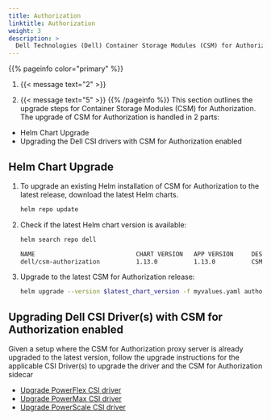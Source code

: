 ```yaml
---
title: Authorization
linktitle: Authorization 
weight: 3
description: >
  Dell Technologies (Dell) Container Storage Modules (CSM) for Authorization Upgrade
---
```

{{% pageinfo color="primary" %}}
1. <span></span>{{< message text="2" >}}

2. <span></span>{{< message text="5" >}}
{{% /pageinfo %}}
This section outlines the upgrade steps for Container Storage Modules (CSM) for Authorization. The upgrade of CSM for Authorization is handled in 2 parts:

- Helm Chart Upgrade
- Upgrading the Dell CSI drivers with CSM for Authorization enabled

## Helm Chart Upgrade

1. To upgrade an existing Helm installation of CSM for Authorization to the latest release, download the latest Helm charts.

    ```bash
    helm repo update
    ```

2. Check if the latest Helm chart version is available:

    ```bash
    helm search repo dell
    ```

    ```bash
    NAME                            CHART VERSION   APP VERSION     DESCRIPTION
    dell/csm-authorization          1.13.0          1.13.0          CSM for Authorization is part of the [Container...
    ```

3. Upgrade to the latest CSM for Authorization release:

    ```bash
    helm upgrade --version $latest_chart_version -f myvalues.yaml authorization dell/csm-authorization -n authorization
    ```

## Upgrading Dell CSI Driver(s) with CSM for Authorization enabled

Given a setup where the CSM for Authorization proxy server is already upgraded to the latest version, follow the upgrade instructions for the applicable CSI Driver(s) to upgrade the driver and the CSM for Authorization sidecar

- [Upgrade PowerFlex CSI driver](../../../drivers/upgrade/powerflex/)
- [Upgrade PowerMax CSI driver](../../../drivers/upgrade/powermax/)
- [Upgrade PowerScale CSI driver](../../../drivers/upgrade/isilon/)
